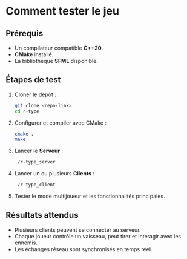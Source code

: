 # Comment tester le jeu

## Prérequis
- Un compilateur compatible **C++20**.  
- **CMake** installé.  
- La bibliothèque **SFML** disponible.  

## Étapes de test
1. Cloner le dépôt :
   ```bash
   git clone <repo-link>
   cd r-type
   ```
2. Configurer et compiler avec CMake :
   ```bash
   cmake .
   make
   ```
3. Lancer le **Serveur** :
   ```bash
   ./r-type_server
   ```
4. Lancer un ou plusieurs **Clients** :
   ```bash
   ./r-type_client
   ```
5. Tester le mode multijoueur et les fonctionnalités principales.  

## Résultats attendus
- Plusieurs clients peuvent se connecter au serveur.  
- Chaque joueur contrôle un vaisseau, peut tirer et interagir avec les ennemis.  
- Les échanges réseau sont synchronisés en temps réel.  